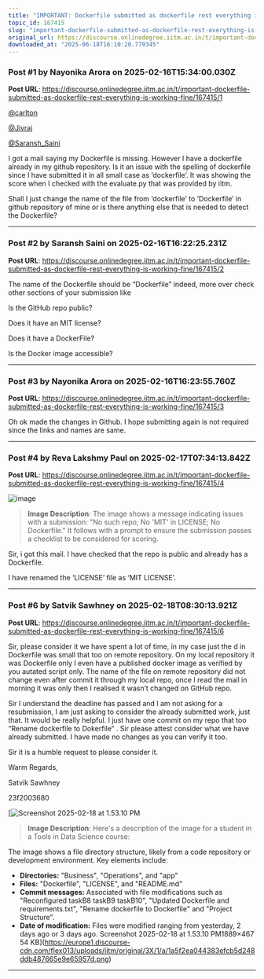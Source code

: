 ```yaml
---
title: "IMPORTANT: Dockerfile submitted as dockerfile rest everything is working fine"
topic_id: 167415
slug: "important-dockerfile-submitted-as-dockerfile-rest-everything-is-working-fine"
original_url: https://discourse.onlinedegree.iitm.ac.in/t/important-dockerfile-submitted-as-dockerfile-rest-everything-is-working-fine/167415
downloaded_at: "2025-06-18T16:10:20.779345"
---
```


### Post #1 by Nayonika Arora on 2025-02-16T15:34:00.030Z
**Post URL**: https://discourse.onlinedegree.iitm.ac.in/t/important-dockerfile-submitted-as-dockerfile-rest-everything-is-working-fine/167415/1

[@carlton](/u/carlton)

[@Jivraj](/u/jivraj)

[@Saransh_Saini](/u/saransh_saini)

I got a mail saying my Dockerfile is missing. However I have a dockerfile already in my github repository. Is it an issue with the spelling of dockerfile since I have submitted it in all small case as ‘dockerfile’. It was showing the score when I checked with the evaluate.py that was provided by iitm.

Shall I just change the name of the file from ‘dockerfile’ to ‘Dockerfile’ in github repository of mine or is there anything else that is needed to detect the Dockerfile?

---

### Post #2 by Saransh Saini on 2025-02-16T16:22:25.231Z
**Post URL**: https://discourse.onlinedegree.iitm.ac.in/t/important-dockerfile-submitted-as-dockerfile-rest-everything-is-working-fine/167415/2

The name of the Dockerfile should be “Dockerfile” indeed, more over check other sections of your submission like

Is the GitHub repo public?

Does it have an MIT license?

Does it have a DockerFile?

Is the Docker image accessible?

---

### Post #3 by Nayonika Arora on 2025-02-16T16:23:55.760Z
**Post URL**: https://discourse.onlinedegree.iitm.ac.in/t/important-dockerfile-submitted-as-dockerfile-rest-everything-is-working-fine/167415/3

Oh ok made the changes in Github. I hope submitting again is not required since the links and names are same.

---

### Post #4 by Reva Lakshmy Paul on 2025-02-17T07:34:13.842Z
**Post URL**: https://discourse.onlinedegree.iitm.ac.in/t/important-dockerfile-submitted-as-dockerfile-rest-everything-is-working-fine/167415/4

![image](https://europe1.discourse-cdn.com/flex013/uploads/iitm/original/3X/b/f/bf69a3cdef0ecdaeb2a38ccd8fa511d1f41a4312.png)

> **Image Description**: The image shows a message indicating issues with a submission: "No such repo; No 'MIT' in LICENSE; No Dockerfile." It follows with a prompt to ensure the submission passes a checklist to be considered for scoring.


Sir, i got this mail. I have checked that the repo is public and already has a Dockerfile.

I have renamed the ‘LICENSE’ file as ‘MIT LICENSE’.

---

### Post #6 by Satvik  Sawhney on 2025-02-18T08:30:13.921Z
**Post URL**: https://discourse.onlinedegree.iitm.ac.in/t/important-dockerfile-submitted-as-dockerfile-rest-everything-is-working-fine/167415/6

Sir, please consider it we have spent a lot of time, in my case just the d in Dockerfile was small that too on remote repository. On my local repository it was Dockerfile only I even have a published docker image as verified by you autated script only. The name of the file on remote repository did not change even after commit it through my local repo, once I read the mail in morning it was only then I realised it wasn’t changed on GitHub repo.

Sir I understand the deadline has passed and I am not asking for a resubmission, I am just asking to consider the already submitted work, just that. It would be really helpful. I just have one commit on my repo that too “Rename dockerfile to Dokerfile” . Sir please attest consider what we have already submitted. I have made no changes as you can verify it too.

Sir it is a humble request to please consider it.

Warm Regards,

Satvik Sawhney

23f2003680

[![Screenshot 2025-02-18 at 1.53.10 PM](https://europe1.discourse-cdn.com/flex013/uploads/iitm/optimized/3X/1/a/1a5f2ea044383efcb5d248ddb487665e9e65957d_2_690x170.png)

> **Image Description**: Here's a description of the image for a student in a Tools in Data Science course:

The image shows a file directory structure, likely from a code repository or development environment. Key elements include:

*   **Directories:** "Business", "Operations", and "app"
*   **Files:** "Dockerfile", "LICENSE", and "README.md"
*   **Commit messages:** Associated with file modifications such as "Reconfigured taskB8 taskB9 taskB10", "Updated Dockerfile and requirements.txt", "Rename dockerfile to Dockerfile" and "Project Structure".
*   **Date of modification:** Files were modified ranging from yesterday, 2 days ago or 3 days ago.
Screenshot 2025-02-18 at 1.53.10 PM1889×467 54 KB](https://europe1.discourse-cdn.com/flex013/uploads/iitm/original/3X/1/a/1a5f2ea044383efcb5d248ddb487665e9e65957d.png)

---
